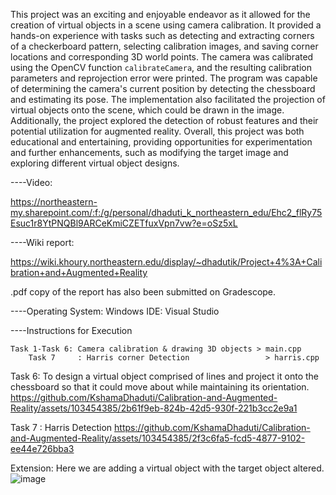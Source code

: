 This project was an exciting and enjoyable endeavor as it allowed for the creation of virtual objects in a scene using camera calibration. It provided a hands-on experience with tasks such as detecting and extracting corners of a checkerboard pattern, selecting calibration images, and saving corner locations and corresponding 3D world points. The camera was calibrated using the OpenCV function `calibrateCamera`, and the resulting calibration parameters and reprojection error were printed. The program was capable of determining the camera's current position by detecting the chessboard and estimating its pose. The implementation also facilitated the projection of virtual objects onto the scene, which could be drawn in the image. Additionally, the project explored the detection of robust features and their potential utilization for augmented reality. Overall, this project was both educational and entertaining, providing opportunities for experimentation and further enhancements, such as modifying the target image and exploring different virtual object designs.

----Video:

https://northeastern-my.sharepoint.com/:f:/g/personal/dhaduti_k_northeastern_edu/Ehc2_flRy75Esuc1r8YtPNQBl9ARCeKmiCZETfuxVpn7vw?e=oSz5xL

----Wiki report:

https://wiki.khoury.northeastern.edu/display/~dhadutik/Project+4%3A+Calibration+and+Augmented+Reality

.pdf copy of the report has also been submitted on Gradescope.

----Operating System: Windows
    IDE: Visual Studio

----Instructions for Execution
	
	Task 1-Task 6: Camera calibration & drawing 3D objects > main.cpp
        Task 7     : Harris corner Detection                 > harris.cpp


Task 6: 
To design a virtual object comprised of lines and project it onto the chessboard so that it could move about while
maintaining its orientation. 
https://github.com/KshamaDhaduti/Calibration-and-Augmented-Reality/assets/103454385/2b61f9eb-824b-42d5-930f-221b3cc2e9a1

Task 7 : Harris Detection
https://github.com/KshamaDhaduti/Calibration-and-Augmented-Reality/assets/103454385/2f3c6fa5-fcd5-4877-9102-ee44e726bba3

Extension:
Here we are adding a virtual object with the target object altered.
![image](https://github.com/KshamaDhaduti/Calibration-and-Augmented-Reality/assets/103454385/4cc599da-8c7b-4338-ad1a-8263c794c09a)

